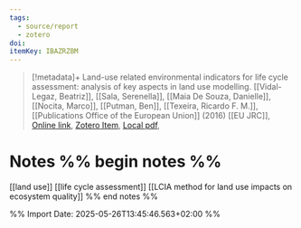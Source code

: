 ```yaml
---
tags:
  - source/report
  - zotero
doi: 
itemKey: IBAZRZBM
---
```

>[!metadata]+
> Land-use related environmental indicators for life cycle assessment: analysis of key aspects in land use modelling.
> [[Vidal-Legaz, Beatriz]], [[Sala, Serenella]], [[Maia De Souza, Danielle]], [[Nocita, Marco]], [[Putman, Ben]], [[Texeira, Ricardo F. M.]], 
> [[Publications Office of the European Union]] (2016)
> [[EU JRC]], 
> [Online link](https://data.europa.eu/doi/10.2788/905478), [Zotero Item](zotero://select/library/items/IBAZRZBM), [Local pdf](file://C:/Users/aburg/Documents/references/zotero/storage/LXI7L6BI/EuropeanCommission.JointResearchCentre.2016_Landuserelated.pdf), 

# Notes %% begin notes %%
[[land use]]
[[life cycle assessment]]
[[LCIA method for land use impacts on ecosystem quality]]
%% end notes %%




%% Import Date: 2025-05-26T13:45:46.563+02:00 %%
